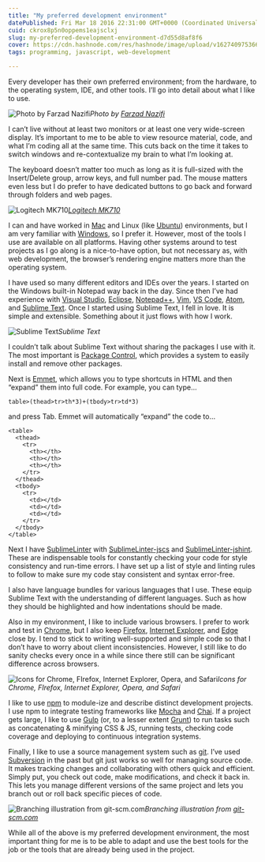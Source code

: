 ```yaml
---
title: "My preferred development environment"
datePublished: Fri Mar 18 2016 22:31:00 GMT+0000 (Coordinated Universal Time)
cuid: ckrox8p5n0oppems1eajsclxj
slug: my-preferred-development-environment-d7d55d8af8f6
cover: https://cdn.hashnode.com/res/hashnode/image/upload/v1627409753666/UYxk4dEkt.jpeg
tags: programming, javascript, web-development

---
```



Every developer has their own preferred environment; from the hardware, to the operating system, IDE, and other tools. I’ll go into detail about what I like to use.

![Photo by [Farzad Nazifi](https://cdn.hashnode.com/res/hashnode/image/upload/v1627409745826/mMiHpkssq.html)](https://cdn-images-1.medium.com/max/8576/1*D3N9V5tcxLtdG-8TAz7UJg.jpeg)*Photo by [Farzad Nazifi](https://unsplash.com/euwars)*

I can’t live without at least two monitors or at least one very wide-screen display. It’s important to me to be able to view resource material, code, and what I’m coding all at the same time. This cuts back on the time it takes to switch windows and re-contextualize my brain to what I’m looking at.

The keyboard doesn’t matter too much as long as it is full-sized with the Insert/Delete group, arrow keys, and full number pad. The mouse matters even less but I do prefer to have dedicated buttons to go back and forward through folders and web pages.

![[Logitech MK710](https://cdn.hashnode.com/res/hashnode/image/upload/v1627409747174/OPwGAQ5sB.html)](https://cdn-images-1.medium.com/max/2000/1*gFm8aiAS3JyEx4CEdnXnbw.jpeg)*[Logitech MK710](https://secure.logitech.com/en-us)*

I can and have worked in [Mac](https://www.apple.com/osx/) and Linux (like [Ubuntu](http://www.ubuntu.com/desktop)) environments, but I am very familiar with [Windows](https://www.microsoft.com/en-us/windows/features), so I prefer it. However, most of the tools I use are available on all platforms. Having other systems around to test projects as I go along is a nice-to-have option, but not necessary as, with web development, the browser’s rendering engine matters more than the operating system.

I have used so many different editors and IDEs over the years. I started on the Windows built-in Notepad way back in the day. Since then I’ve had experience with [Visual Studio](https://www.visualstudio.com/en-us/visual-studio-homepage-vs.aspx), [Eclipse](https://eclipse.org/), [Notepad++](https://notepad-plus-plus.org/), [Vim](http://www.vim.org/), [VS Code](https://code.visualstudio.com/), [Atom](https://atom.io/), and [Sublime Text](https://www.sublimetext.com/). Once I started using Sublime Text, I fell in love. It is simple and extensible. Something about it just flows with how I work.

![Sublime Text](https://cdn.hashnode.com/res/hashnode/image/upload/v1627409748642/vNI3sR28u.png)*Sublime Text*

I couldn’t talk about Sublime Text without sharing the packages I use with it. The most important is [Package Control](https://packagecontrol.io/), which provides a system to easily install and remove other packages.

Next is [Emmet](http://emmet.io/), which allows you to type shortcuts in HTML and then “expand” them into full code. For example, you can type…

```
table>(thead>tr>th*3)+(tbody>tr>td*3)
```


and press Tab. Emmet will automatically “expand” the code to…

```
<table>
  <thead>
    <tr>
      <th></th>
      <th></th>
      <th></th>
    </tr>
  </thead>
  <tbody>
    <tr>
      <td></td>
      <td></td>
      <td></td>
    </tr>
  </tbody>
</table>
```


Next I have [SublimeLinter](http://www.sublimelinter.com/en/latest/) with [SublimeLinter-jscs](https://packagecontrol.io/packages/SublimeLinter-jscs) and [SublimeLinter-jshint](https://packagecontrol.io/packages/SublimeLinter-jshint). These are indispensable tools for constantly checking your code for style consistency and run-time errors. I have set up a list of style and linting rules to follow to make sure my code stay consistent and syntax error-free.

I also have language bundles for various languages that I use. These equip Sublime Text with the understanding of different languages. Such as how they should be highlighted and how indentations should be made.

Also in my environment, I like to include various browsers. I prefer to work and test in [Chrome](https://www.google.com/chrome/browser/desktop/), but I also keep [Firefox](https://www.mozilla.org/en-US/firefox/new/), [Internet Explorer](http://windows.microsoft.com/en-us/internet-explorer/download-ie), and [Edge](https://www.microsoft.com/en-us/windows/microsoft-edge) close by. I tend to stick to writing well-supported and simple code so that I don’t have to worry about client inconsistencies. However, I still like to do sanity checks every once in a while since there still can be significant difference across browsers.

![Icons for Chrome, FIrefox, Internet Explorer, Opera, and Safari](https://cdn.hashnode.com/res/hashnode/image/upload/v1627409750383/_dqDvB_BP.jpeg)*Icons for Chrome, FIrefox, Internet Explorer, Opera, and Safari*

I like to use [npm](https://www.npmjs.com/) to module-ize and describe distinct development projects. I use npm to integrate testing frameworks like [Mocha](https://mochajs.org/) and [Chai](http://chaijs.com/). If a project gets large, I like to use [Gulp](http://gulpjs.com/) (or, to a lesser extent [Grunt](http://gruntjs.com/)) to run tasks such as concatenating & minifying CSS & JS, running tests, checking code coverage and deploying to continuous integration systems.

Finally, I like to use a source management system such as [git](https://cdn.hashnode.com/res/hashnode/image/upload/v1627409751740/OQz9VlWhb.html). I’ve used [Subversion](https://subversion.apache.org/) in the past but git just works so well for managing source code. It makes tracking changes and collaborating with others quick and efficient. Simply put, you check out code, make modifications, and check it back in. This lets you manage different versions of the same project and lets you branch out or roll back specific pieces of code.

![Branching illustration from [git-scm.com](https://git-scm.com/)](https://cdn-images-1.medium.com/max/2000/1*_ZRn2tF03XoxEaVIdfgjVw@2x.png)*Branching illustration from [git-scm.com](https://git-scm.com/)*

While all of the above is my preferred development environment, the most important thing for me is to be able to adapt and use the best tools for the job or the tools that are already being used in the project.